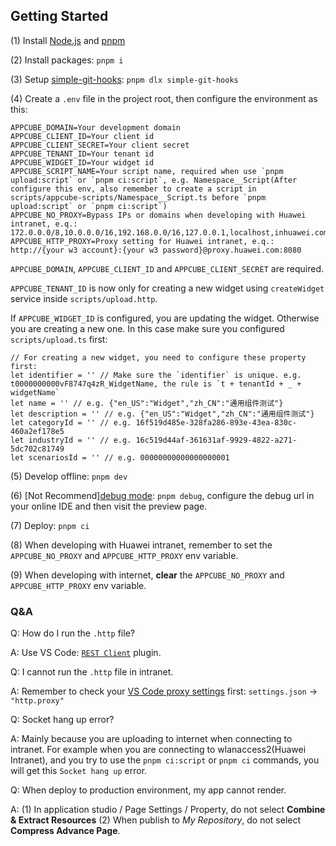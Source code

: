 ## Getting Started

(1) Install [Node.js](https://nodejs.org/) and [pnpm](https://pnpm.io/)

(2) Install packages: `pnpm i`

(3) Setup [simple-git-hooks](https://github.com/toplenboren/simple-git-hooks): `pnpm dlx simple-git-hooks`

(4) Create a `.env` file in the project root, then configure the environment as this:

```
APPCUBE_DOMAIN=Your development domain
APPCUBE_CLIENT_ID=Your client id
APPCUBE_CLIENT_SECRET=Your client secret
APPCUBE_TENANT_ID=Your tenant id
APPCUBE_WIDGET_ID=Your widget id
APPCUBE_SCRIPT_NAME=Your script name, required when use `pnpm upload:script` or `pnpm ci:script`, e.g. Namespace__Script(After configure this env, also remember to create a script in scripts/appcube-scripts/Namespace__Script.ts before `pnpm upload:script` or `pnpm ci:script`)
APPCUBE_NO_PROXY=Bypass IPs or domains when developing with Huawei intranet, e.q.: 172.0.0.0/8,10.0.0.0/16,192.168.0.0/16,127.0.0.1,localhost,inhuawei.com,huawei.com
APPCUBE_HTTP_PROXY=Proxy setting for Huawei intranet, e.q.: http://{your w3 account}:{your w3 password}@proxy.huawei.com:8080
```

`APPCUBE_DOMAIN`, `APPCUBE_CLIENT_ID` and `APPCUBE_CLIENT_SECRET` are required.

`APPCUBE_TENANT_ID` is now only for creating a new widget using `createWidget` service inside `scripts/upload.http`.

If `APPCUBE_WIDGET_ID` is configured, you are updating the widget.
Otherwise you are creating a new one. In this case make sure you configured `scripts/upload.ts` first:

```
// For creating a new widget, you need to configure these property first:
let identifier = '' // Make sure the `identifier` is unique. e.g. t0000000000vF8747q4zR_WidgetName, the rule is `t + tenantId + _ + widgetName`
let name = '' // e.g. {"en_US":"Widget","zh_CN":"通用组件测试"}
let description = '' // e.g. {"en_US":"Widget","zh_CN":"通用组件测试"}
let categoryId = '' // e.g. 16f519d485e-328fa286-893e-43ea-830c-460a2ef178e5
let industryId = '' // e.g. 16c519d44af-361631af-9929-4822-a271-5dc702c81749
let scenariosId = '' // e.g. 00000000000000000001
```

(5) Develop offline: `pnpm dev`

(6) [Not Recommend][debug mode](https://support.huaweicloud.com/usermanual-appcube/appcube_05_0186.html): `pnpm debug`, configure the debug url in your online IDE and then visit the preview page.

(7) Deploy: `pnpm ci`

(8) When developing with Huawei intranet, remember to set the `APPCUBE_NO_PROXY` and `APPCUBE_HTTP_PROXY` env variable.

(9) When developing with internet, **clear** the `APPCUBE_NO_PROXY` and `APPCUBE_HTTP_PROXY` env variable.

### Q&A

Q: How do I run the `.http` file?

A: Use VS Code: [`REST Client`](https://github.com/Huachao/vscode-restclient) plugin.

Q: I cannot run the `.http` file in intranet.

A: Remember to check your [VS Code proxy settings](https://code.visualstudio.com/docs/setup/network#_legacy-proxy-server-support) first: `settings.json` -> `"http.proxy"`

Q: Socket hang up error?

A: Mainly because you are uploading to internet when connecting to intranet. For example when you are connecting to wlanaccess2(Huawei Intranet), and you try to use the `pnpm ci:script` or `pnpm ci` commands, you will get this `Socket hang up` error.

Q: When deploy to production environment, my app cannot render.

A: (1) In application studio / Page Settings / Property, do not select **Combine & Extract Resources** (2) When publish to _My Repository_, do not select **Compress Advance Page**.
